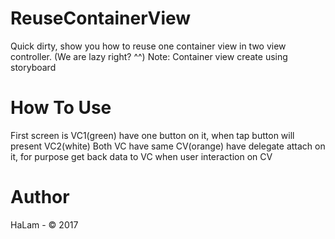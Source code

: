 # ReuseContainerView

Quick dirty, show you how to reuse one container view in two view controller. (We are lazy right? ^^)
Note: Container view create using storyboard

# How To Use
First screen is VC1(green) have one button on it, when tap button will present VC2(white)
Both VC have same CV(orange) have delegate attach on it, for purpose get back data to VC when user interaction on CV

# Author
HaLam - © 2017
